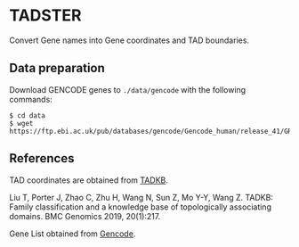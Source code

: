 # TADSTER

Convert Gene names into Gene coordinates and TAD boundaries.

## Data preparation

Download GENCODE genes to `./data/gencode` with the following commands:

```
$ cd data
$ wget https://ftp.ebi.ac.uk/pub/databases/gencode/Gencode_human/release_41/GRCh37_mapping/gencode.v41lift37.annotation.gtf.gz
```

## References

TAD coordinates are obtained from [TADKB](http://dna.cs.miami.edu/TADKB/).

  Liu T, Porter J, Zhao C, Zhu H, Wang N, Sun Z, Mo Y-Y, Wang Z. TADKB: Family classification and a knowledge base of topologically associating domains. BMC Genomics 2019, 20(1):217.

Gene List obtained from [Gencode](https://www.gencodegenes.org/human/release_41lift37.html).
